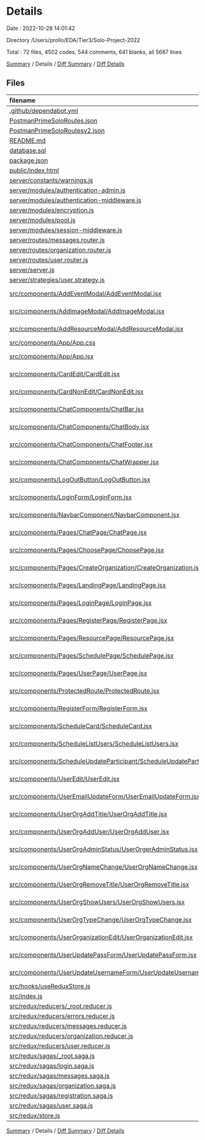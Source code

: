 # Details

Date : 2022-10-28 14:01:42

Directory /Users/prollo/EDA/Tier3/Solo-Project-2022

Total : 72 files,  4502 codes, 544 comments, 641 blanks, all 5687 lines

[Summary](results.md) / Details / [Diff Summary](diff.md) / [Diff Details](diff-details.md)

## Files
| filename | language | code | comment | blank | total |
| :--- | :--- | ---: | ---: | ---: | ---: |
| [.github/dependabot.yml](/.github/dependabot.yml) | YAML | 16 | 5 | 1 | 22 |
| [PostmanPrimeSoloRoutes.json](/PostmanPrimeSoloRoutes.json) | JSON | 77 | 0 | 0 | 77 |
| [PostmanPrimeSoloRoutesv2.json](/PostmanPrimeSoloRoutesv2.json) | JSON | 62 | 0 | 1 | 63 |
| [README.md](/README.md) | Markdown | 83 | 0 | 39 | 122 |
| [database.sql](/database.sql) | SQL | 110 | 5 | 43 | 158 |
| [package.json](/package.json) | JSON | 53 | 0 | 1 | 54 |
| [public/index.html](/public/index.html) | HTML | 17 | 0 | 1 | 18 |
| [server/constants/warnings.js](/server/constants/warnings.js) | JavaScript | 17 | 0 | 7 | 24 |
| [server/modules/authentication-admin.js](/server/modules/authentication-admin.js) | JavaScript | 41 | 11 | 5 | 57 |
| [server/modules/authentication-middleware.js](/server/modules/authentication-middleware.js) | JavaScript | 8 | 4 | 2 | 14 |
| [server/modules/encryption.js](/server/modules/encryption.js) | JavaScript | 13 | 10 | 6 | 29 |
| [server/modules/pool.js](/server/modules/pool.js) | JavaScript | 31 | 11 | 8 | 50 |
| [server/modules/session-middleware.js](/server/modules/session-middleware.js) | JavaScript | 20 | 11 | 6 | 37 |
| [server/routes/messages.router.js](/server/routes/messages.router.js) | JavaScript | 16 | 1 | 4 | 21 |
| [server/routes/organization.router.js](/server/routes/organization.router.js) | JavaScript | 412 | 24 | 46 | 482 |
| [server/routes/user.router.js](/server/routes/user.router.js) | JavaScript | 163 | 17 | 23 | 203 |
| [server/server.js](/server/server.js) | JavaScript | 96 | 21 | 21 | 138 |
| [server/strategies/user.strategy.js](/server/strategies/user.strategy.js) | JavaScript | 44 | 16 | 6 | 66 |
| [src/components/AddEventModal/AddEventModal.jsx](/src/components/AddEventModal/AddEventModal.jsx) | JavaScript React | 74 | 36 | 7 | 117 |
| [src/components/AddImageModal/AddImageModal.jsx](/src/components/AddImageModal/AddImageModal.jsx) | JavaScript React | 14 | 93 | 2 | 109 |
| [src/components/AddResourceModal/AddResourceModal.jsx](/src/components/AddResourceModal/AddResourceModal.jsx) | JavaScript React | 66 | 0 | 7 | 73 |
| [src/components/App/App.css](/src/components/App/App.css) | CSS | 80 | 0 | 22 | 102 |
| [src/components/App/App.jsx](/src/components/App/App.jsx) | JavaScript React | 67 | 13 | 21 | 101 |
| [src/components/CardEdit/CardEdit.jsx](/src/components/CardEdit/CardEdit.jsx) | JavaScript React | 127 | 9 | 6 | 142 |
| [src/components/CardNonEdit/CardNonEdit.jsx](/src/components/CardNonEdit/CardNonEdit.jsx) | JavaScript React | 86 | 5 | 6 | 97 |
| [src/components/ChatComponents/ChatBar.jsx](/src/components/ChatComponents/ChatBar.jsx) | JavaScript React | 33 | 0 | 6 | 39 |
| [src/components/ChatComponents/ChatBody.jsx](/src/components/ChatComponents/ChatBody.jsx) | JavaScript React | 81 | 1 | 7 | 89 |
| [src/components/ChatComponents/ChatFooter.jsx](/src/components/ChatComponents/ChatFooter.jsx) | JavaScript React | 44 | 0 | 6 | 50 |
| [src/components/ChatComponents/ChatWrapper.jsx](/src/components/ChatComponents/ChatWrapper.jsx) | JavaScript React | 50 | 1 | 8 | 59 |
| [src/components/LogOutButton/LogOutButton.jsx](/src/components/LogOutButton/LogOutButton.jsx) | JavaScript React | 20 | 3 | 4 | 27 |
| [src/components/LoginForm/LoginForm.jsx](/src/components/LoginForm/LoginForm.jsx) | JavaScript React | 57 | 6 | 9 | 72 |
| [src/components/NavbarComponent/NavbarComponent.jsx](/src/components/NavbarComponent/NavbarComponent.jsx) | JavaScript React | 44 | 0 | 3 | 47 |
| [src/components/Pages/ChatPage/ChatPage.jsx](/src/components/Pages/ChatPage/ChatPage.jsx) | JavaScript React | 42 | 0 | 9 | 51 |
| [src/components/Pages/ChoosePage/ChoosePage.jsx](/src/components/Pages/ChoosePage/ChoosePage.jsx) | JavaScript React | 59 | 5 | 7 | 71 |
| [src/components/Pages/CreateOrganization/CreateOrganization.jsx](/src/components/Pages/CreateOrganization/CreateOrganization.jsx) | JavaScript React | 77 | 24 | 9 | 110 |
| [src/components/Pages/LandingPage/LandingPage.jsx](/src/components/Pages/LandingPage/LandingPage.jsx) | JavaScript React | 37 | 2 | 5 | 44 |
| [src/components/Pages/LoginPage/LoginPage.jsx](/src/components/Pages/LoginPage/LoginPage.jsx) | JavaScript React | 34 | 2 | 6 | 42 |
| [src/components/Pages/RegisterPage/RegisterPage.jsx](/src/components/Pages/RegisterPage/RegisterPage.jsx) | JavaScript React | 34 | 2 | 6 | 42 |
| [src/components/Pages/ResourcePage/ResourcePage.jsx](/src/components/Pages/ResourcePage/ResourcePage.jsx) | JavaScript React | 119 | 1 | 12 | 132 |
| [src/components/Pages/SchedulePage/SchedulePage.jsx](/src/components/Pages/SchedulePage/SchedulePage.jsx) | JavaScript React | 134 | 8 | 10 | 152 |
| [src/components/Pages/UserPage/UserPage.jsx](/src/components/Pages/UserPage/UserPage.jsx) | JavaScript React | 94 | 11 | 9 | 114 |
| [src/components/ProtectedRoute/ProtectedRoute.jsx](/src/components/ProtectedRoute/ProtectedRoute.jsx) | JavaScript React | 21 | 15 | 7 | 43 |
| [src/components/RegisterForm/RegisterForm.jsx](/src/components/RegisterForm/RegisterForm.jsx) | JavaScript React | 136 | 11 | 11 | 158 |
| [src/components/ScheduleCard/ScheduleCard.jsx](/src/components/ScheduleCard/ScheduleCard.jsx) | JavaScript React | 24 | 3 | 5 | 32 |
| [src/components/ScheduleListUsers/ScheduleListUsers.jsx](/src/components/ScheduleListUsers/ScheduleListUsers.jsx) | JavaScript React | 26 | 0 | 3 | 29 |
| [src/components/ScheduleUpdateParticipant/ScheduleUpdateParticipant.jsx](/src/components/ScheduleUpdateParticipant/ScheduleUpdateParticipant.jsx) | JavaScript React | 74 | 0 | 7 | 81 |
| [src/components/UserEdit/UserEdit.jsx](/src/components/UserEdit/UserEdit.jsx) | JavaScript React | 73 | 2 | 4 | 79 |
| [src/components/UserEmailUpdateForm/UserEmailUpdateForm.jsx](/src/components/UserEmailUpdateForm/UserEmailUpdateForm.jsx) | JavaScript React | 81 | 11 | 10 | 102 |
| [src/components/UserOrgAddTitle/UserOrgAddTitle.jsx](/src/components/UserOrgAddTitle/UserOrgAddTitle.jsx) | JavaScript React | 47 | 6 | 5 | 58 |
| [src/components/UserOrgAddUser/UserOrgAddUser.jsx](/src/components/UserOrgAddUser/UserOrgAddUser.jsx) | JavaScript React | 47 | 7 | 5 | 59 |
| [src/components/UserOrgAdminStatus/UserOrgerAdminStatus.jsx](/src/components/UserOrgAdminStatus/UserOrgerAdminStatus.jsx) | JavaScript React | 66 | 9 | 5 | 80 |
| [src/components/UserOrgNameChange/UserOrgNameChange.jsx](/src/components/UserOrgNameChange/UserOrgNameChange.jsx) | JavaScript React | 75 | 12 | 9 | 96 |
| [src/components/UserOrgRemoveTitle/UserOrgRemoveTitle.jsx](/src/components/UserOrgRemoveTitle/UserOrgRemoveTitle.jsx) | JavaScript React | 42 | 3 | 4 | 49 |
| [src/components/UserOrgShowUsers/UserOrgShowUsers.jsx](/src/components/UserOrgShowUsers/UserOrgShowUsers.jsx) | JavaScript React | 68 | 3 | 5 | 76 |
| [src/components/UserOrgTypeChange/UserOrgTypeChange.jsx](/src/components/UserOrgTypeChange/UserOrgTypeChange.jsx) | JavaScript React | 45 | 4 | 5 | 54 |
| [src/components/UserOrganizationEdit/UserOrganizationEdit.jsx](/src/components/UserOrganizationEdit/UserOrganizationEdit.jsx) | JavaScript React | 135 | 10 | 11 | 156 |
| [src/components/UserUpdatePassForm/UserUpdatePassForm.jsx](/src/components/UserUpdatePassForm/UserUpdatePassForm.jsx) | JavaScript React | 56 | 7 | 7 | 70 |
| [src/components/UserUpdateUsernameForm/UserUpdateUsernameForm.jsx](/src/components/UserUpdateUsernameForm/UserUpdateUsernameForm.jsx) | JavaScript React | 80 | 11 | 10 | 101 |
| [src/hooks/useReduxStore.js](/src/hooks/useReduxStore.js) | JavaScript | 5 | 10 | 6 | 21 |
| [src/index.js](/src/index.js) | JavaScript | 11 | 0 | 4 | 15 |
| [src/redux/reducers/_root.reducer.js](/src/redux/reducers/_root.reducer.js) | JavaScript | 12 | 5 | 4 | 21 |
| [src/redux/reducers/errors.reducer.js](/src/redux/reducers/errors.reducer.js) | JavaScript | 31 | 7 | 4 | 42 |
| [src/redux/reducers/messages.reducer.js](/src/redux/reducers/messages.reducer.js) | JavaScript | 11 | 0 | 2 | 13 |
| [src/redux/reducers/organization.reducer.js](/src/redux/reducers/organization.reducer.js) | JavaScript | 35 | 0 | 3 | 38 |
| [src/redux/reducers/user.reducer.js](/src/redux/reducers/user.reducer.js) | JavaScript | 11 | 2 | 2 | 15 |
| [src/redux/sagas/_root.saga.js](/src/redux/sagas/_root.saga.js) | JavaScript | 15 | 6 | 3 | 24 |
| [src/redux/sagas/login.saga.js](/src/redux/sagas/login.saga.js) | JavaScript | 37 | 20 | 10 | 67 |
| [src/redux/sagas/messages.saga.js](/src/redux/sagas/messages.saga.js) | JavaScript | 18 | 0 | 5 | 23 |
| [src/redux/sagas/organization.saga.js](/src/redux/sagas/organization.saga.js) | JavaScript | 379 | 0 | 53 | 432 |
| [src/redux/sagas/registration.saga.js](/src/redux/sagas/registration.saga.js) | JavaScript | 17 | 6 | 7 | 30 |
| [src/redux/sagas/user.saga.js](/src/redux/sagas/user.saga.js) | JavaScript | 57 | 8 | 12 | 77 |
| [src/redux/store.js](/src/redux/store.js) | JavaScript | 15 | 8 | 6 | 29 |

[Summary](results.md) / Details / [Diff Summary](diff.md) / [Diff Details](diff-details.md)